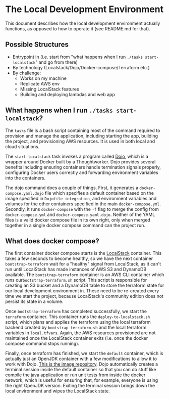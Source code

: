 # The Local Development Environment

This document describes how the local development environment actually functions, as opposed to how to operate it (see
README.md for that).

## Possible Structures

- Entrypoint in (i.e. start from "what happens when I run `./tasks start-localstack`" and go from there)
- By technology (Localstack/Dojo/Docker-compose/Terraform etc.)
- By challenge:
    - Works on my machine
    - Replicate AWS env
    - Missing LocalStack features
    - Building and deploying lambdas and web app

## What happens when I run `./tasks start-localstack`?

The `tasks` file is a bash script containing most of the command required to provision and manage the application,
including starting the app, building the project, and provisioning AWS resources. It is used in both local and cloud
situations.

The `start-localstack` task invokes a program called [Dojo](https://github.com/kudulab/dojo), which is a wrapper around
Docker built by a Thoughtworker. Dojo provides several benefits including ensuring containers handle termination signals
properly, configuring Docker users correctly and forwarding environment variables into the containers.

The dojo command does a couple of things. First, it generates a `docker-compose.yaml.dojo` file which specifies a
default container based on the image specified in `Dojofile-integration`, and environment variables and volumes for the
other containers specified in the main `docker-compose.yml`. Secondly, it runs `docker-compose` with the `-f` flag to
merge the config from `docker-compose.yml` and `docker-compose.yaml.dojo`. Neither of the YAML files is a valid docker
compose file in its own right, only when merged together in a single docker compose command can the project run.

## What does docker compose?

The first container docker compose starts is the [LocalStack](https://localstack.cloud/) container. This takes a few
seconds to become healthy, so we have the next container `bootstrap-terraform` wait for a "healthy" signal from
LocalStack, as it can't run until LocalStack has made instances of AWS S3 and DynamoDB available.
The `bootstrap-terraform` container is an AWS CLI container which runs our`bootstrap-terraform.sh` script. This script
is responsible for creating an S3 bucket and a
DynamoDB table to store the terraform state for our local development environment in. These need to be re-created every
time we start the project, because LocalStack's community edition does not persist its state in a volume.

Once `bootstrap-terraform` has completed successfully, we start the `terraform` container. This container runs
the `deploy-to-localstack.sh` script, which plans and applies the terraform using the local terraform backend created
by `bootstrap-terraform.sh` and the local terraform variables in `local.tfvars`. Again, the AWS resources provisioned
are not maintained once the LocalStack container exits (i.e. once the docker compose command stops running).

Finally, once terraform has finished, we start the `default` container, which is actually just an OpenJDK container with
a few modifications to allow it to work with
Dojo. [This is the image repository](https://github.com/nhsconnect/prm-deductions-docker-openjdk-dojo). Dojo
automatically creates a terminal session inside the default container so that you can do stuff like compile the java
application or run unit tests from inside the docker network, which is useful for ensuring that, for example, everyone
is using the right OpenJDK version. Exiting the terminal session brings down the local environment and wipes the
LocalStack state.






